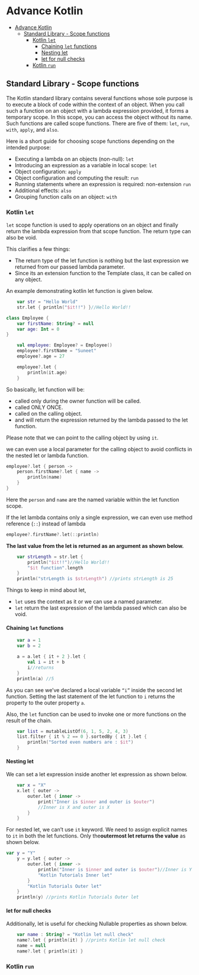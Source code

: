 # Advance Kotlin

- [Advance Kotlin](#advance-kotlin)
	- [Standard Library - Scope functions](#standard-library---scope-functions)
		- [Kotlin `let`](#kotlin-let)
			- [Chaining `let` functions](#chaining-let-functions)
			- [Nesting let](#nesting-let)
			- [let for null checks](#let-for-null-checks)
		- [Kotlin `run`](#kotlin-run)

## Standard Library - Scope functions

The Kotlin standard library contains several functions whose sole purpose is to execute a block of code within the context of an object. When you call such a function on an object with a lambda expression provided, it forms a temporary scope. In this scope, you can access the object without its name. Such functions are called scope functions. There are five of them: `let`, `run`, `with`, `apply`, and `also`.

Here is a short guide for choosing scope functions depending on the intended purpose:

- Executing a lambda on an objects (non-null): `let`
- Introducing an expression as a variable in local scope: `let`
- Object configuration: `apply`
- Object configuration and computing the result: `run`
- Running statements where an expression is required: non-extension `run`
- Additional effects: `also`
- Grouping function calls on an object: `with`

### Kotlin `let`

`let` scope function is used to apply operations on an object and finally return the lambda expression from that scope function. The return type can also be void.

This clarifies a few things:

- The return type of the let function is nothing but the last expression we returned from our passed lambda parameter.
- Since its an extension function to the Template class, it can be called on any object.

An example demonstrating kotlin let function is given below.

```kotlin
	var str = "Hello World"
    str.let { println("$it!!") }//Hello World!!
```

```kotlin
class Employee {
    var firstName: String? = null
    var age: Int = 0
}

    val employee: Employee? = Employee()
    employee?.firstName = "Suneet"
    employee?.age = 27

    employee?.let {
        println(it.age)
    }
```

So basically, let function will be:

- called only during the owner function will be called.
- called ONLY ONCE.
- called on the calling object.
- and will return the expression returned by the lambda passed to the let function.

Please note that we can point to the calling object by using `it`.

we can even use a local parameter for the calling object to avoid conflicts in the nested let or lambda function.

```kotlin
employee?.let { person ->
    person.firstName?.let { name ->
        println(name)
    }
}
```

Here the `person` and `name` are the named variable within the let function scope.

If the let lambda contains only a single expression, we can even use method reference (`::`) instead of lambda

```kotlin
employee?.firstName?.let(::println)
```

**The last value from the let is returned as an argument as shown below.**

```kotlin
	var strLength = str.let {
        println("$it!!")//Hello World!!
        "$it function".length
    }
    println("strLength is $strLength") //prints strLength is 25
```

Things to keep in mind about let,
- `let` uses the context as it or we can use a named parameter.
- `let` return the last expression of the lambda passed which can also be void.

#### Chaining `let` functions

```kotlin
	var a = 1
    var b = 2

    a = a.let { it + 2 }.let {
        val i = it + b
        i//returns
    }
    println(a) //5
```

As you can see we’ve declared a local variable `“i”` inside the second let function. Setting the last statement of the let function to `i` returns the property to the outer property `a`.

Also, the `let` function can be used to invoke one or more functions on the result of the chain.

```kotlin
	var list = mutableListOf(6, 1, 5, 2, 4, 3)
    list.filter { it % 2 == 0 }.sortedBy { it }.let {
        println("Sorted even numbers are : $it")
    }
```

#### Nesting let

We can set a let expression inside another let expression as shown below.

```kotlin
	var x = "X"
    x.let { outer ->
        outer.let { inner ->
            print("Inner is $inner and outer is $outer")
            //Inner is X and outer is X
        }
    }
```

For nested let, we can’t use `it` keyword. We need to assign explicit names to `it` in both the let functions.
Only the**outermost let returns the value** as shown below.

```kotlin
var y = "Y"
    y = y.let { outer ->
        outer.let { inner ->
            println("Inner is $inner and outer is $outer")//Inner is Y and outer is Y
            "Kotlin Tutorials Inner let"
        }
        "Kotlin Tutorials Outer let"
    }
    println(y) //prints Kotlin Tutorials Outer let
```

#### let for null checks

Additionally, let is useful for checking Nullable properties as shown below.

```kotlin
	var name : String? = "Kotlin let null check"
    name?.let { println(it) } //prints Kotlin let null check
    name = null
    name?.let { println(it) }
```

### Kotlin `run`


